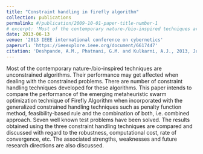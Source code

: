 ```yaml
---
title: "Constraint handling in firefly algorithm"
collection: publications
permalink: #/publication/2009-10-01-paper-title-number-1
# excerpt: 'Most of the contemporary nature-/bio-inspired techniques are unconstrained algorithms. Their performance may get affected when dealing with the constrained problems. There are number of constraint handling techniques developed for these algorithms. This paper intends to compare the performance of the emerging metaheuristic swarm optimization technique of Firefly Algorithm when incorporated with the generalized constrained handling techniques such as penalty function method, feasibility-based rule and the combination of both, i.e. combined approach. Seven well known test problems have been solved. The results obtained using the three constraint handling techniques are compared and discussed with regard to the robustness, computational cost, rate of convergence, etc. The associated strengths, weaknesses and future research directions are also discussed.'
date: 2013-06-13
venue: '2013 IEEE international conference on cybernetics'
paperurl: 'https://ieeexplore.ieee.org/document/6617447'
citation: 'Deshpande, A.M., Phatnani, G.M. and Kulkarni, A.J., 2013, June. Constraint handling in firefly algorithm. In 2013 IEEE international conference on cybernetics (CYBCO) (pp. 186-190). IEEE.'
---
```


<div class="align-justify">
Most of the contemporary nature-/bio-inspired techniques are unconstrained algorithms. Their performance may get affected when dealing with the constrained problems. There are number of constraint handling techniques developed for these algorithms. This paper intends to compare the performance of the emerging metaheuristic swarm optimization technique of Firefly Algorithm when incorporated with the generalized constrained handling techniques such as penalty function method, feasibility-based rule and the combination of both, i.e. combined approach. Seven well known test problems have been solved. The results obtained using the three constraint handling techniques are compared and discussed with regard to the robustness, computational cost, rate of convergence, etc. The associated strengths, weaknesses and future research directions are also discussed.
</div>

<!--[Download paper here](http://academicpages.github.io/files/paper1.pdf)-->

<!-- Recommended citation: Your Name, You. (2009). "Paper Title Number 1." <i>Journal 1</i>. 1(1). -->

